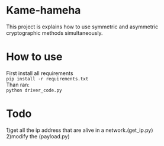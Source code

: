 # Kame-hameha
This project is explains how to use symmetric and asymmetric cryptographic methods simultaneously.
# How to use
First install all requirements\
`pip install -r requirements.txt`\
Than ran:\
`python driver_code.py`
# Todo
1)get all the ip address that are alive in a network.(get_ip.py)\
2)modify the (payload.py) 
